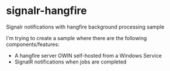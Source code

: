 # signalr-hangfire
Signalr notifications with hangfire background processing sample

I'm trying to create a sample where there are the following components/features:

* A hangfire server OWIN self-hosted from a Windows Service
* SignalR notifications when jobs are completed
